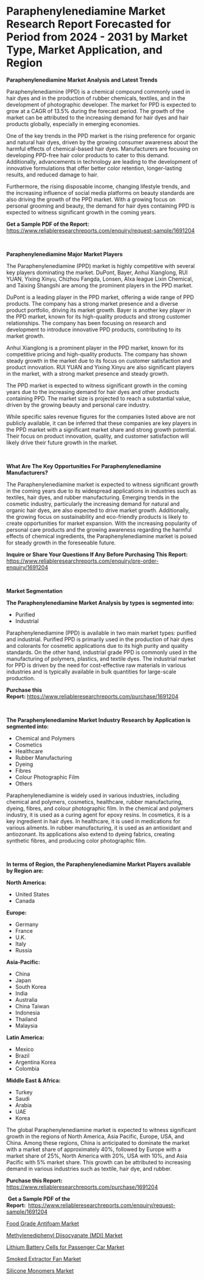 <p><h1>Paraphenylenediamine Market Research Report Forecasted for Period from 2024 -  2031 by Market Type, Market Application, and Region</h1></p><p><strong>Paraphenylenediamine Market Analysis and Latest Trends</strong></p>
<p><p>Paraphenylenediamine (PPD) is a chemical compound commonly used in hair dyes and in the production of rubber chemicals, textiles, and in the development of photographic developer. The market for PPD is expected to grow at a CAGR of 13.5% during the forecast period. The growth of the market can be attributed to the increasing demand for hair dyes and hair products globally, especially in emerging economies.</p><p>One of the key trends in the PPD market is the rising preference for organic and natural hair dyes, driven by the growing consumer awareness about the harmful effects of chemical-based hair dyes. Manufacturers are focusing on developing PPD-free hair color products to cater to this demand. Additionally, advancements in technology are leading to the development of innovative formulations that offer better color retention, longer-lasting results, and reduced damage to hair.</p><p>Furthermore, the rising disposable income, changing lifestyle trends, and the increasing influence of social media platforms on beauty standards are also driving the growth of the PPD market. With a growing focus on personal grooming and beauty, the demand for hair dyes containing PPD is expected to witness significant growth in the coming years.</p></p>
<p><strong>Get a Sample PDF of the Report:&nbsp;</strong> <a href="https://www.reliableresearchreports.com/enquiry/request-sample/1691204">https://www.reliableresearchreports.com/enquiry/request-sample/1691204</a></p>
<p>&nbsp;</p>
<p><strong>Paraphenylenediamine Major Market Players</strong></p>
<p><p>The Paraphenylenediamine (PPD) market is highly competitive with several key players dominating the market. DuPont, Bayer, Anhui Xianglong, RUI YUAN, Yixing Xinyu, Chizhou Fangda, Lonsen, Alxa league Lixin Chemical, and Taixing Shangshi are among the prominent players in the PPD market.</p><p>DuPont is a leading player in the PPD market, offering a wide range of PPD products. The company has a strong market presence and a diverse product portfolio, driving its market growth. Bayer is another key player in the PPD market, known for its high-quality products and strong customer relationships. The company has been focusing on research and development to introduce innovative PPD products, contributing to its market growth.</p><p>Anhui Xianglong is a prominent player in the PPD market, known for its competitive pricing and high-quality products. The company has shown steady growth in the market due to its focus on customer satisfaction and product innovation. RUI YUAN and Yixing Xinyu are also significant players in the market, with a strong market presence and steady growth.</p><p>The PPD market is expected to witness significant growth in the coming years due to the increasing demand for hair dyes and other products containing PPD. The market size is projected to reach a substantial value, driven by the growing beauty and personal care industry.</p><p>While specific sales revenue figures for the companies listed above are not publicly available, it can be inferred that these companies are key players in the PPD market with a significant market share and strong growth potential. Their focus on product innovation, quality, and customer satisfaction will likely drive their future growth in the market.</p></p>
<p>&nbsp;</p>
<p><strong>What Are The Key Opportunities For Paraphenylenediamine Manufacturers?</strong></p>
<p><p>The Paraphenylenediamine market is expected to witness significant growth in the coming years due to its widespread applications in industries such as textiles, hair dyes, and rubber manufacturing. Emerging trends in the cosmetic industry, particularly the increasing demand for natural and organic hair dyes, are also expected to drive market growth. Additionally, the growing focus on sustainability and eco-friendly products is likely to create opportunities for market expansion. With the increasing popularity of personal care products and the growing awareness regarding the harmful effects of chemical ingredients, the Paraphenylenediamine market is poised for steady growth in the foreseeable future.</p></p>
<p><strong>Inquire or Share Your Questions If Any Before Purchasing This Report:</strong> <a href="https://www.reliableresearchreports.com/enquiry/pre-order-enquiry/1691204">https://www.reliableresearchreports.com/enquiry/pre-order-enquiry/1691204</a></p>
<p>&nbsp;</p>
<p><strong>Market Segmentation</strong></p>
<p><strong>The Paraphenylenediamine Market Analysis by types is segmented into:</strong></p>
<p><ul><li>Purified</li><li>Industrial</li></ul></p>
<p><p>Paraphenylenediamine (PPD) is available in two main market types: purified and industrial. Purified PPD is primarily used in the production of hair dyes and colorants for cosmetic applications due to its high purity and quality standards. On the other hand, industrial grade PPD is commonly used in the manufacturing of polymers, plastics, and textile dyes. The industrial market for PPD is driven by the need for cost-effective raw materials in various industries and is typically available in bulk quantities for large-scale production.</p></p>
<p><strong>Purchase this Report:&nbsp;</strong><a href="https://www.reliableresearchreports.com/purchase/1691204">https://www.reliableresearchreports.com/purchase/1691204</a></p>
<p>&nbsp;</p>
<p><strong>The Paraphenylenediamine Market Industry Research by Application is segmented into:</strong></p>
<p><ul><li>Chemical and Polymers</li><li>Cosmetics</li><li>Healthcare</li><li>Rubber Manufacturing</li><li>Dyeing</li><li>Fibres</li><li>Colour Photographic Film</li><li>Others</li></ul></p>
<p><p>Paraphenylenediamine is widely used in various industries, including chemical and polymers, cosmetics, healthcare, rubber manufacturing, dyeing, fibres, and colour photographic film. In the chemical and polymers industry, it is used as a curing agent for epoxy resins. In cosmetics, it is a key ingredient in hair dyes. In healthcare, it is used in medications for various ailments. In rubber manufacturing, it is used as an antioxidant and antiozonant. Its applications also extend to dyeing fabrics, creating synthetic fibres, and producing color photographic film.</p></p>
<p>&nbsp;</p>
<p><strong>In terms of Region, the Paraphenylenediamine Market Players available by Region are:</strong></p>
<p>
    <p> <strong> North America: </strong>
        <ul>
            <li>United States</li>
            <li>Canada</li>
        </ul>
        </p> 
    <p> <strong> Europe: </strong>
        <ul>
            <li>Germany</li>
            <li>France</li>
            <li>U.K.</li>
            <li>Italy</li>
            <li>Russia</li>
        </ul>
        </p> 
    <p> <strong> Asia-Pacific: </strong>
        <ul>
            <li>China</li>
            <li>Japan</li>
            <li>South Korea</li>
            <li>India</li>
            <li>Australia</li>
            <li>China Taiwan</li>
            <li>Indonesia</li>
            <li>Thailand</li>
            <li>Malaysia</li>
        </ul>
        </p> 
    <p> <strong> Latin America: </strong>
        <ul>
            <li>Mexico</li>
            <li>Brazil</li>
            <li>Argentina Korea</li>
            <li>Colombia</li>
        </ul>
        </p> 
    <p> <strong> Middle East & Africa: </strong>
        <ul>
            <li>Turkey</li>
            <li>Saudi</li>
            <li>Arabia</li>
            <li>UAE</li>
            <li>Korea</li>
        </ul>
    </p>
    </p>
<p><p>The global Paraphenylenediamine market is expected to witness significant growth in the regions of North America, Asia Pacific, Europe, USA, and China. Among these regions, China is anticipated to dominate the market with a market share of approximately 40%, followed by Europe with a market share of 25%, North America with 20%, USA with 10%, and Asia Pacific with 5% market share. This growth can be attributed to increasing demand in various industries such as textile, hair dye, and rubber.</p></p>
<p><strong>Purchase this Report: </strong><a href="https://www.reliableresearchreports.com/purchase/1691204">https://www.reliableresearchreports.com/purchase/1691204</a></p>
<p>&nbsp;<strong>Get a Sample PDF of the Report:&nbsp;&nbsp;</strong><a href="https://www.reliableresearchreports.com/enquiry/request-sample/1691204">https://www.reliableresearchreports.com/enquiry/request-sample/1691204</a></p>
<p><strong></strong></p>
<p><p><a href="https://github.com/nancykennedykellievqfqt2/Market-Research-Report-List-1/blob/main/food-grade-antifoam-market.md">Food Grade Antifoam Market</a></p><p><a href="https://github.com/seekum/Market-Research-Report-List-1/blob/main/methylenediphenyl-diisocyanate-mdi-market.md">Methylenediphenyl Diisocyanate (MDI) Market</a></p><p><a href="https://issuu.com/reportprime-2/docs/lithium-battery-cells-for-passenger-car-market-siz">Lithium Battery Cells for Passenger Car Market</a></p><p><a href="https://issuu.com/reportprime-2/docs/smoked-extractor-fan-market-size-2030.pptx">Smoked Extractor Fan Market</a></p><p><a href="https://github.com/NorbertYates/Market-Research-Report-List-3/blob/main/silicone-monomers-market.md">Silicone Monomers Market</a></p></p>